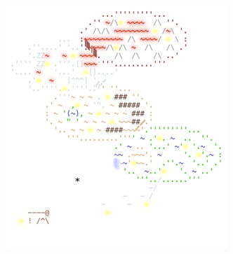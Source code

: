 <img align="left" style="float: left;" src="progress.png" width="530px">

<pre>
<a href='day/14'>Day 14: Parabolic Reflector Dish</a>
<a href='day/15'>Day 15: Lens Library</a>
<a href='day/16'>Day 16: The Floor Will Be Lava</a>
<a href='day/13'>Day 13: Point of Incidence</a>
<a href='day/17'>Day 17: Clumsy Crucible</a>
<a href='day/12'>Day 12: Hot Springs</a>
<a href='day/18'>Day 18: Lavaduct Lagoon</a>
<a href='day/11'>Day 11: Cosmic Expansion</a>
<a href='day/10'>Day 10: Pipe Maze</a>
<a href='day/19'>Day 19: Aplenty</a>
<a href='day/9'>Day 9: Mirage Maintenance</a>
<a href='day/8'>Day 8: Haunted Wasteland</a>
<a href='day/20'>Day 20: Pulse Propagation</a>
<a href='day/7'>Day 7: Camel Cards</a>
<a href='day/6'>Day 6: Wait For It</a>
<a href='day/21'>Day 21: Step Counter</a>
<a href='day/5'>Day 5: If You Give A Seed A Fertilizer</a>
<a href='day/22'>Day 22: Sand Slabs</a>
<a href='day/4'>Day 4: Scratchcards</a>
&nbsp;
<a href='day/3'>Day 3: Gear Ratios</a>
<a href='day/2'>Day 2: Cube Conundrum</a>
<a href='day/1'>Day 1: Trebuchet?!</a>
&nbsp;
&nbsp;
</pre>
